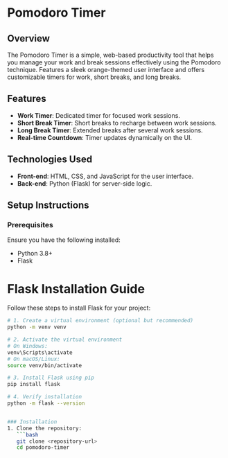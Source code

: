 # Pomodoro Timer

## Overview
The Pomodoro Timer is a simple, web-based productivity tool that helps you manage your work and break sessions effectively using the Pomodoro technique. Features a sleek orange-themed user interface and offers customizable timers for work, short breaks, and long breaks.

## Features
- **Work Timer**: Dedicated timer for focused work sessions.
- **Short Break Timer**: Short breaks to recharge between work sessions.
- **Long Break Timer**: Extended breaks after several work sessions.
- **Real-time Countdown**: Timer updates dynamically on the UI.

## Technologies Used
- **Front-end**: HTML, CSS, and JavaScript for the user interface.
- **Back-end**: Python (Flask) for server-side logic.

## Setup Instructions

### Prerequisites
Ensure you have the following installed:
- Python 3.8+
- Flask

# Flask Installation Guide

Follow these steps to install Flask for your project:

```bash
# 1. Create a virtual environment (optional but recommended)
python -m venv venv

# 2. Activate the virtual environment
# On Windows:
venv\Scripts\activate
# On macOS/Linux:
source venv/bin/activate

# 3. Install Flask using pip
pip install flask

# 4. Verify installation
python -m flask --version


### Installation
1. Clone the repository:
   ```bash
   git clone <repository-url>
   cd pomodoro-timer
